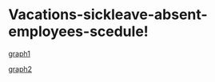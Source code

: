 # Vacations-sickleave-absent-employees-scedule!

[graph1](https://user-images.githubusercontent.com/126855310/230980109-fbfc0c02-c472-4398-a853-4495288d076a.jpg)

[graph2](https://user-images.githubusercontent.com/126855310/230980136-2fa7990e-5557-4598-9e98-db92663c6001.jpg)

